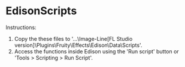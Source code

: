 # EdisonScripts

Instructions:
1. Copy the these files to '...\Image-Line\[FL Studio version]\Plugins\Fruity\Effects\Edison\Data\Scripts'.
2. Access the functions inside Edison using the 'Run script' button or 'Tools > Scripting > Run Script'.
